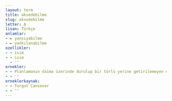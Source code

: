 ```yaml
---
layout: term
title: aksedebilme
slug: aksedebilme
letter: A
lisan: Türkçe
anlamlar:
- ► yansıyabilme
- ► yankılanabilme
ozellikler:
- - isim
- - isim
  - ''
ornekler:
- - Planlamanın daima üzerinde durulup bir türlü yerine getirilemeyen ekonomik, kültürel ve sosyal cephelerinin hazırlanacak nazım plana aksedebilmesi ... kademeler içinde paralel bir çalışma yapan ekiplerin teşkiline de bağlı gibi gözükmektedir.
- - ''
orneklerkaynak:
- - Turgut Cansever
- - ''
---
```

